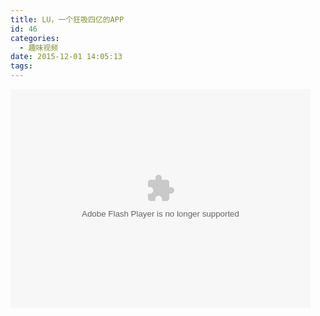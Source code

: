 ```yaml
---
title: LU，一个狂吸四亿的APP
id: 46
categories:
  - 趣味视频
date: 2015-12-01 14:05:13
tags:
---
```


<embed src="http://player.video.qiyi.com/9ba6456ddb0630d77bde8dd81be79e7f/0/0/w_19rtjjcsh1.swf-albumId=4724731209-tvId=4724731209-isPurchase=0-cnId=22" type="application/x-shockwave-flash" width="480" height="350" align="middle"/>